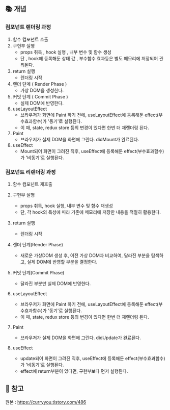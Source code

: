 ## 📚 개념

### 컴포넌트 렌더링 과정
1. 함수 컴포넌트 호출
2. 구현부 실행
   - props 취득 , hook 실행 , 내부 변수 및 함수 생성
   - 단 , hook에 등록해둔 상태 값 , 부수함수 효과등은 별도 메모리에 저장되어 관리된다.
3. return 실행
   - 렌더링 시작
4. 렌더 단계 ( Render Phase )
   - 가상 DOM을 생성한다. 
5. 커밋 단계 ( Commit Phase )
   - 실제 DOM에 반영한다. 
6. useLayoutEffect 
   - 브라우저가 화면에 Paint 하기 전에, useLayoutEffect에 등록해둔 effect(부수효과함수)가 '동기'로 실행된다.
   - 이 때, state, redux store 등의 변경이 있다면 한번 더 재렌더링 된다.
7. Paint
   - 브라우저가 실제 DOM을 화면에 그린다. didMount가 완료된다.
8. useEffect
   - Mount되어 화면이 그려진 직후, useEffect에 등록해둔 effect(부수효과함수)가 '비동기'로 실행된다.


### 컴포넌트 리렌더링 과정
1. 함수 컴포넌트 재호출

2. 구현부 실행
    - props 취득, hook 실행, 내부 변수 및 함수 재생성
    - 단, 각 hook의 특성에 따라 기존에 메모리에 저장한 내용을 적절히 활용한다.

3. return 실행 
    - 렌더링 시작

4. 렌더 단계(Render Phase)
    - 새로운 가상DOM 생성 후, 이전 가상 DOM과 비교하여, 달라진 부분을 탐색하고, 실제 DOM에 반영할 부분을 결정한다.

5. 커밋 단계(Commit Phase)
    - 달라진 부분만 실제 DOM에 반영한다.

6. useLayoutEffect
    - 브라우저가 화면에 Paint 하기 전에, useLayoutEffect에 등록해둔 effect(부수효과함수)가 '동기'로 실행된다.
    - 이 때, state, redux store 등의 변경이 있다면 한번 더 재렌더링 된다.

7. Paint
     - 브라우저가 실제 DOM을 화면에 그린다. didUpdate가 완료된다.

8. useEffect
    - update되어 화면이 그려진 직후, useEffect에 등록해둔 effect(부수효과함수)가 '비동기'로 실행된다.
    - effect에 return부분이 있다면, 구현부보다 먼저 실행된다.


## 📌 참고 
원본 : https://curryyou.tistory.com/486
